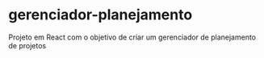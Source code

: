 # gerenciador-planejamento
Projeto em React com o objetivo de criar um gerenciador de planejamento de projetos
